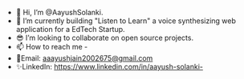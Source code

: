 - 👋 Hi, I’m @AayushSolanki.
- 🌱 I’m currently building "Listen to Learn" a voice synthesizing web application for a EdTech Startup.
- 😎 I’m looking to collaborate on open source projects.
- 📫 How to reach me -
- 📧Email: aaayushjain2002675@gmail.com
- ✨LinkedIn: https://www.linkedin.com/in/aayush-solanki-

<!---
AayushSolanki/AayushSolanki is a ✨ special ✨ repository because its `README.md` (this file) appears on your GitHub profile.
You can click the Preview link to take a look at your changes.
--->
